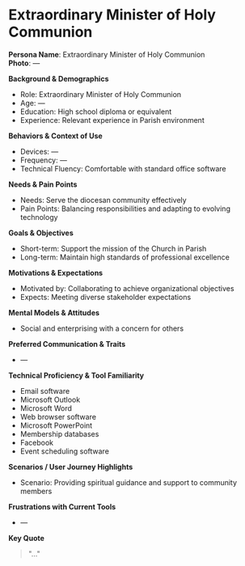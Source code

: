 
# Extraordinary Minister of Holy Communion

**Persona Name**: Extraordinary Minister of Holy Communion  
**Photo**: —  

**Background & Demographics**  
- Role: Extraordinary Minister of Holy Communion  
- Age: —  
- Education: High school diploma or equivalent  
- Experience: Relevant experience in Parish environment  

**Behaviors & Context of Use**  
- Devices: —  
- Frequency: —  
- Technical Fluency: Comfortable with standard office software  

**Needs & Pain Points**  
- Needs: Serve the diocesan community effectively  
- Pain Points: Balancing responsibilities and adapting to evolving technology  

**Goals & Objectives**  
- Short-term: Support the mission of the Church in Parish  
- Long-term: Maintain high standards of professional excellence  

**Motivations & Expectations**  
- Motivated by: Collaborating to achieve organizational objectives  
- Expects: Meeting diverse stakeholder expectations  

**Mental Models & Attitudes**  
- Social and enterprising with a concern for others  

**Preferred Communication & Traits**  
- —  

**Technical Proficiency & Tool Familiarity**  
- Email software  
- Microsoft Outlook  
- Microsoft Word  
- Web browser software  
- Microsoft PowerPoint  
- Membership databases  
- Facebook  
- Event scheduling software  

**Scenarios / User Journey Highlights**  
- Scenario: Providing spiritual guidance and support to community members  

**Frustrations with Current Tools**  
- —  

**Key Quote**  
> "…"  